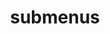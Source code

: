 ---
layout: page
title: submenus
nav: true
nav_order: 8
dropdown: true
children:
    - title: projects
      permalink: /projects/
    - title: divider
    - title: blog
      permalink: /blog/
---